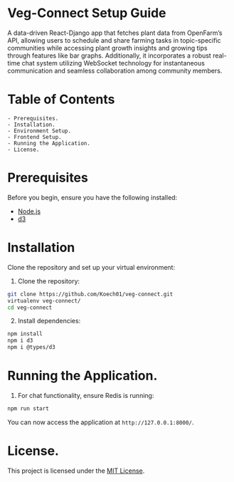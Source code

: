 # Veg-Connect Setup Guide
A data-driven React-Django app that fetches plant data from OpenFarm’s API, allowing users to schedule and share farming tasks in topic-specific communities while accessing plant growth insights and growing tips through features like bar graphs. Additionally, it incorporates a robust real-time chat system utilizing WebSocket technology for instantaneous communication and seamless collaboration among community members.

# Table of Contents
    - Prerequisites.
    - Installation.
    - Environment Setup.
    - Frontend Setup.
    - Running the Application. 
    - License. 

# Prerequisites
Before you begin, ensure you have the following installed:
- [Node.js](https://nodejs.org/en/download)
- [d3](https://www.npmjs.com/package/d3)

# Installation
Clone the repository and set up your virtual environment:

1. Clone the repository:
```bash
git clone https://github.com/Koech01/veg-connect.git
virtualenv veg-connect/
cd veg-connect
```

2. Install dependencies:
```bash
npm install
npm i d3
npm i @types/d3
```

# Running the Application.

1. For chat functionality, ensure Redis is running:
```bash
npm run start
```
You can now access the application at `http://127.0.0.1:8000/`.

# License.
This project is licensed under the [MIT License](https://opensource.org/licenses/MIT).
